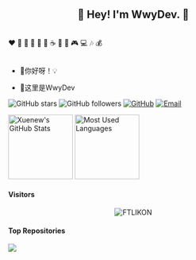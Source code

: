 <h2 align="center">👋 Hey! I'm WwyDev. 🐘</h2>
<br />
❤️ 🍦 🍓 🍉 🍋 🥛 ☕ 🍗 🍟 🎮 💻 🎶 💰
<br />
<br />

- 🔭你好呀！💡

- 🤔这里是WwyDev


![GitHub stars](https://img.shields.io/github/stars/WwwwwyDev?style=social)
![GitHub followers](https://img.shields.io/github/followers/WwwwwyDev?style=social)
[![GitHub](https://img.shields.io/badge/GitHub-181717?style=flat-square&logo=github&logoColor=white)](https://github.com/WwwwwyDev)
[![Email](https://img.shields.io/badge/Email-ea4335?style=flat-square&logo=Mail.Ru)](wwy20001014@foxmail.com)


<img height="130px" src="https://github-readme-stats.vercel.app/api?username=WwwwwyDev&hide_title=true&show_icons=true&hide=issues&include_all_commits=true&count_private=true&theme=graywhite&hide_border=true&bg_color=45,ff7979,ffd479,fffc79,73fa79" alt="Xuenew's GitHub Stats"> <img height="130px" src="https://github-readme-stats.vercel.app/api/top-langs?username=WwwwwyDev&hide_title=true&layout=compact&theme=graywhite&hide_border=true&bg_color=45,fffc79,73fa79,75f0db" alt="Most Used Languages">

#### Visitors
<div align="center"><img src="https://count.getloli.com/get/@WwwwwyDev?theme=rule15" alt="FTLIKON"></div>

#### Top Repositories


<a href="https://github.com/WwwwwyDev/crawlist">
  <img align="center" src="https://github-readme-stats.vercel.app/api/pin/?username=WwwwwyDev&repo=crawlist&theme=buefy" />
</a>


